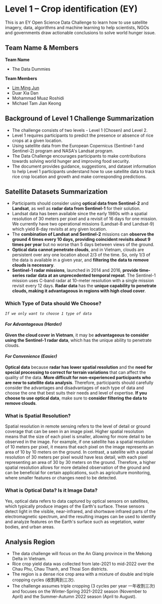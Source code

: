 
# Level 1 – Crop identification (EY)

This is an EY Open Science Data Challenge to learn how to use satellite imagery, data, algorithms and machine learning to help scientists, NGOs and governments draw actionable conclusions to solve world hunger issue. 


## Team Name & Members
**Team Name**
- The Data Dummies

**Team Members**
- [Lim Ming Jun](https://github.com/mingjun1120)
- Duar Xia Dan
- Mohammad Muaz Roshidi
- Michael Tam Jian Keong

## Background of Level 1 Challenge Summarization
- The challenge consists of two levels - Level 1 (Chosen) and Level 2.
- Level 1 requires participants to predict the presence or absence of rice crops at a given location.
- Using satellite data from the European Copernicus (Sentinel-1 and Sentinel-2) program and NASA's Landsat program.
- The Data Challenge encourages participants to make contributions towards solving world hunger and improving food security.
- The document provides guidance, suggestions, and dataset information to help Level 1 participants understand how to use satellite data to track rice crop location and growth and make corresponding predictions.

## Satellite Datasets Summarization
- Participants should consider using **optical data from Sentinel-2** and **Landsat**, as well as **radar data from Sentinel-1** for their solution.
- Landsat data has been available since the early 1980s with a spatial resolution of 30 meters per pixel and a revisit of 16 days for one mission. We currently have two operational missions (Landsat-8 and Landsat-9) which yield 8-day revisits at any given location.
- The **combination of Landsat and Sentinel-2** missions can **observe the ground 4 times every 10 days, providing coincident revisits about 9 times per year** but no worse than 5 days between views of the ground.
- **Optical data cannot penetrate clouds**, and in Vietnam, clouds are persistent over any one location about 2/3 of the time. So, only 1/3 of the data is available in a given year, and **filtering the data to remove clouds is necessary**.
- **Sentinel-1 radar missions**, launched in 2014 and 2016, **provide time-series radar data at an unprecedented temporal repeat**. The Sentinel-1 mission uses C-band radar at 10-meter resolution with a single mission revisit every 12 days. **Radar data** has the **unique capability to penetrate clouds, making it advantageous in regions with high cloud cover**.

### Which Type of Data should We Choose?
_`If we only want to choose 1 type of data`_

#### _For Advantageous (Harder)_
**Given the cloud cover in Vietnam**, it may be **advantageous to consider using the Sentinel-1 radar data**, which has the unique ability to penetrate clouds. 

#### _For Convenience (Easier)_
**Optical data** because **radar has lower spatial resolution** and the **need for special processing to correct for terrain variations** that can affect the quality of the data. **More difficult for non-experienced participants who are new to satellite data analysis**. Therefore, participants should carefully consider the advantages and disadvantages of each type of data and choose the one that best suits their needs and level of expertise. **If you choose to use optical data**, make sure to **consider filtering the data to remove clouds**. 

### What is Spatial Resolution?
Spatial resolution in remote sensing refers to the level of detail or ground coverage that can be seen in an image pixel. Higher spatial resolution means that the size of each pixel is smaller, allowing for more detail to be observed in the image. For example, if one satellite has a spatial resolution of 10 meters per pixel, it means that each pixel on the image represents an area of 10 by 10 meters on the ground. In contrast, a satellite with a spatial resolution of 30 meters per pixel would have less detail, with each pixel representing an area of 30 by 30 meters on the ground. Therefore, a higher spatial resolution allows for more detailed observation of the ground and can be beneficial for certain applications, such as agriculture monitoring, where smaller features or changes need to be detected.

### What is Optical Data? Is it Image Data?
Yes, optical data refers to data captured by optical sensors on satellites, which typically produce images of the Earth's surface. These sensors detect light in the visible, near-infrared, and shortwave infrared parts of the electromagnetic spectrum, and the resulting images can be used to identify and analyze features on the Earth's surface such as vegetation, water bodies, and urban areas.

## Analysis Region
- The data challenge will focus on the An Giang province in the Mekong Delta in Vietnam.
- Rice crop yield data was collected from late-2021 to mid-2022 over the Chau Phu, Chau Thanh, and Thoai Son districts.
- The region is a dense rice crop area with a mixture of double and triple cropping cycles (收割两到三次).
- The challenge assumes triple cropping (3 cycles per year 一年收割三次) and focuses on the Winter-Spring 2021-2022 season (November to April) and the Summer-Autumn 2022 season (April to August).

